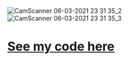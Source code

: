 ![CamScanner 06-03-2021 23 31 35_2](https://user-images.githubusercontent.com/71629248/120780516-d6acdb80-c545-11eb-944c-d640fd0b8f14.jpg)
![CamScanner 06-03-2021 23 31 35_3](https://user-images.githubusercontent.com/71629248/120779917-335bc680-c545-11eb-8c3b-245d22e4af84.jpg)
# **[See my code here](./MinMax.java)**